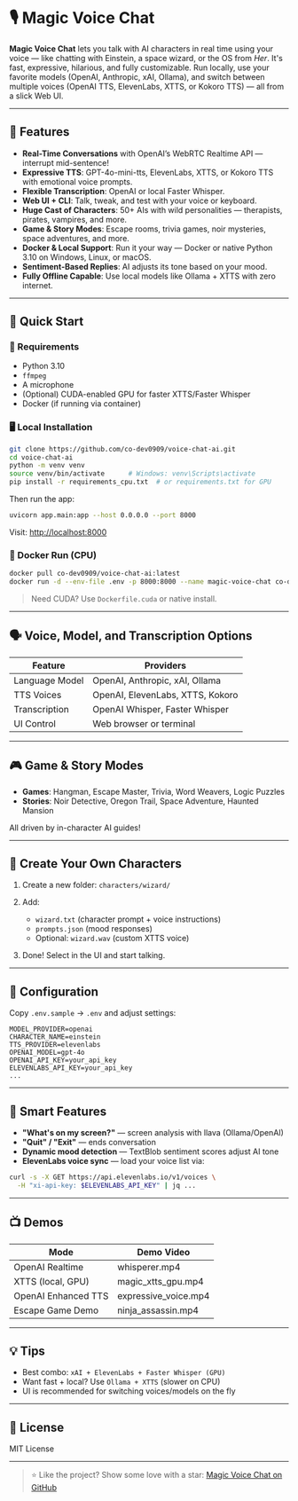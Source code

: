 # 🎙️ Magic Voice Chat

**Magic Voice Chat** lets you talk with AI characters in real time using your voice — like chatting with Einstein, a space wizard, or the OS from *Her*. It's fast, expressive, hilarious, and fully customizable. Run locally, use your favorite models (OpenAI, Anthropic, xAI, Ollama), and switch between multiple voices (OpenAI TTS, ElevenLabs, XTTS, or Kokoro TTS) — all from a slick Web UI.

---

## 🚀 Features

- **Real-Time Conversations** with OpenAI’s WebRTC Realtime API — interrupt mid-sentence!
- **Expressive TTS**: GPT-4o-mini-tts, ElevenLabs, XTTS, or Kokoro TTS with emotional voice prompts.
- **Flexible Transcription**: OpenAI or local Faster Whisper.
- **Web UI + CLI**: Talk, tweak, and test with your voice or keyboard.
- **Huge Cast of Characters**: 50+ AIs with wild personalities — therapists, pirates, vampires, and more.
- **Game & Story Modes**: Escape rooms, trivia games, noir mysteries, space adventures, and more.
- **Docker & Local Support**: Run it your way — Docker or native Python 3.10 on Windows, Linux, or macOS.
- **Sentiment-Based Replies**: AI adjusts its tone based on your mood.
- **Fully Offline Capable**: Use local models like Ollama + XTTS with zero internet.

---

## 🧪 Quick Start

### 🔧 Requirements

- Python 3.10  
- `ffmpeg`  
- A microphone  
- (Optional) CUDA-enabled GPU for faster XTTS/Faster Whisper  
- Docker (if running via container)

### 🖥️ Local Installation

```bash
git clone https://github.com/co-dev0909/voice-chat-ai.git
cd voice-chat-ai
python -m venv venv
source venv/bin/activate      # Windows: venv\Scripts\activate
pip install -r requirements_cpu.txt  # or requirements.txt for GPU
````

Then run the app:

```bash
uvicorn app.main:app --host 0.0.0.0 --port 8000
```

Visit: [http://localhost:8000](http://localhost:8000)

### 🐳 Docker Run (CPU)

```bash
docker pull co-dev0909/voice-chat-ai:latest
docker run -d --env-file .env -p 8000:8000 --name magic-voice-chat co-dev0909/voice-chat-ai:latest
```

> Need CUDA? Use `Dockerfile.cuda` or native install.

---

## 🗣️ Voice, Model, and Transcription Options

| Feature        | Providers                        |
| -------------- | -------------------------------- |
| Language Model | OpenAI, Anthropic, xAI, Ollama   |
| TTS Voices     | OpenAI, ElevenLabs, XTTS, Kokoro |
| Transcription  | OpenAI Whisper, Faster Whisper   |
| UI Control     | Web browser or terminal          |

---

## 🎮 Game & Story Modes

* **Games**: Hangman, Escape Master, Trivia, Word Weavers, Logic Puzzles
* **Stories**: Noir Detective, Oregon Trail, Space Adventure, Haunted Mansion

All driven by in-character AI guides!

---

## 🧙 Create Your Own Characters

1. Create a new folder: `characters/wizard/`
2. Add:

   * `wizard.txt` (character prompt + voice instructions)
   * `prompts.json` (mood responses)
   * Optional: `wizard.wav` (custom XTTS voice)
3. Done! Select in the UI and start talking.

---

## 🔧 Configuration

Copy `.env.sample` → `.env` and adjust settings:

```env
MODEL_PROVIDER=openai
CHARACTER_NAME=einstein
TTS_PROVIDER=elevenlabs
OPENAI_MODEL=gpt-4o
OPENAI_API_KEY=your_api_key
ELEVENLABS_API_KEY=your_api_key
...
```

---

## 🧠 Smart Features

* **"What's on my screen?"** — screen analysis with llava (Ollama/OpenAI)
* **"Quit" / "Exit"** — ends conversation
* **Dynamic mood detection** — TextBlob sentiment scores adjust AI tone
* **ElevenLabs voice sync** — load your voice list via:

```bash
curl -s -X GET https://api.elevenlabs.io/v1/voices \
  -H "xi-api-key: $ELEVENLABS_API_KEY" | jq ...
```

---

## 📺 Demos

| Mode                | Demo Video            |
| ------------------- | --------------------- |
| OpenAI Realtime     | whisperer.mp4         |
| XTTS (local, GPU)   | magic\_xtts\_gpu.mp4  |
| OpenAI Enhanced TTS | expressive\_voice.mp4 |
| Escape Game Demo    | ninja\_assassin.mp4   |

---

## 💡 Tips

* Best combo: `xAI + ElevenLabs + Faster Whisper (GPU)`
* Want fast + local? Use `Ollama + XTTS` (slower on CPU)
* UI is recommended for switching voices/models on the fly

---

## 📜 License

MIT License

---

> ⭐ Like the project? Show some love with a star: [Magic Voice Chat on GitHub](https://github.com/co-dev0909/voice-chat-ai)
